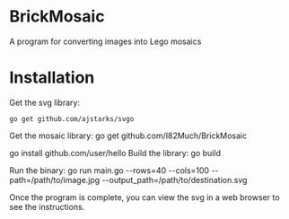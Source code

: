 BrickMosaic
===========

A program for converting images into Lego mosaics

# Installation
Get the svg library:

    go get github.com/ajstarks/svgo

Get the mosaic library:
    go get github.com/I82Much/BrickMosaic

go install github.com/user/hello
Build the library:
    go build

Run the binary:
    go run main.go --rows=40 --cols=100 --path=/path/to/image.jpg --output_path=/path/to/destination.svg

Once the program is complete, you can view the svg in a web browser to see the instructions.
